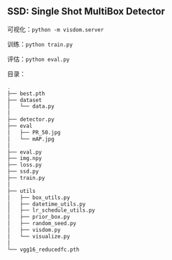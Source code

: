 ## SSD: Single Shot MultiBox Detector 

可视化：`python -m visdom.server`

训练：`python train.py`

评估：`python eval.py`

目录：

```bash
.
├── best.pth
├── dataset
│   └── data.py
│
├── detector.py
├── eval
│   ├── PR_50.jpg
│   └── mAP.jpg
│
├── eval.py
├── img.npy
├── loss.py
├── ssd.py
├── train.py
│
├── utils
│   ├── box_utils.py
│   ├── datetime_utils.py
│   ├── lr_schedule_utils.py
│   ├── prior_box.py
│   ├── random_seed.py
│   ├── visdom.py
│   └── visualize.py
│
└── vgg16_reducedfc.pth
```

